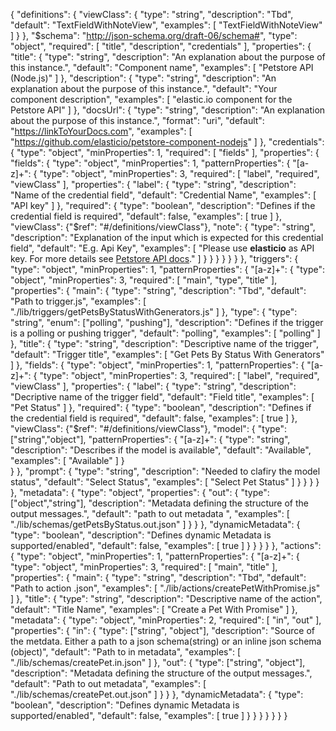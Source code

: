 {
  "definitions": {
    "viewClass": {
      "type": "string",
      "description": "Tbd",
      "default": "TextFieldWithNoteView",
      "examples": [
        "TextFieldWithNoteView"
      ]
    }
  },
  "$schema": "http://json-schema.org/draft-06/schema#",
  "type": "object",
  "required": [
    "title",
    "description",
    "credentials"
  ],
  "properties": {
    "title": {
      "type": "string",
      "description": "An explanation about the purpose of this instance.",
      "default": "Component name",
      "examples": [
        "Petstore API (Node.js)"
      ]
    },
    "description": {
      "type": "string",
      "description": "An explanation about the purpose of this instance.",
      "default": "Your component description",
      "examples": [
        "elastic.io component for the Petstore API"
      ]
    },
    "docsUrl": {
      "type": "string",
      "description": "An explanation about the purpose of this instance.",
      "format": "uri",
      "default": "https://linkToYourDocs.com",
      "examples": [
        "https://github.com/elasticio/petstore-component-nodejs"
      ]
    },
    "credentials": {
      "type": "object",
      "minProperties": 1,
      "required": [
        "fields"
      ],
      "properties": {
        "fields": {
          "type": "object",
          "minProperties": 1,
          "patternProperties": {
            "[a-z]+": {
              "type": "object",
              "minProperties": 3,
              "required": [
                "label",
                "required",
                "viewClass"
              ],
              "properties": {
                "label": {
                  "type": "string",
                  "description": "Name of the credential field",
                  "default": "Credential Name",
                  "examples": [
                    "API key"
                  ]
                },
                "required": {
                  "type": "boolean",
                  "description": "Defines if the credential field is required",
                  "default": false,
                  "examples": [
                    true
                  ]
                },
                "viewClass": {"$ref": "#/definitions/viewClass"},
                "note": {
                  "type": "string",
                  "description": "Explanation of the input which is expected for this credential field",
                  "default": "E.g. Api Key",
                  "examples": [
                    "Please use <strong>elasticio</strong> as API key. For more details see <a href='https://petstore.elastic.io/docs/'>Petstore API docs</a>."
                  ]
                }
              }
            }
          }
        }
      }
    },
    "triggers": {
      "type": "object",
      "minProperties": 1,
      "patternProperties": {
        "[a-z]+": {
          "type": "object",
          "minProperties": 3,
          "required": [
            "main",
            "type",
            "title"
          ],
          "properties": {
            "main": {
              "type": "string",
              "description": "Tbd",
              "default": "Path to trigger.js",
              "examples": [
                "./lib/triggers/getPetsByStatusWithGenerators.js"
              ]
            },
            "type": {
              "type": "string",
              "enum": ["polling", "pushing"],
              "description": "Defines if the trigger is a polling or pushing trigger",
              "default": "polling",
              "examples": [
                "polling"
              ]
            },
            "title": {
              "type": "string",
              "description": "Descriptive name of the trigger",
              "default": "Trigger title",
              "examples": [
                "Get Pets By Status With Generators"
              ]
            },
            "fields": {
              "type": "object",
              "minProperties": 1,
              "patternProperties": {
                "[a-z]+": {
                  "type": "object",
                  "minProperties": 3,
                  "required": [
                    "label",
                    "required",
                    "viewClass"
                  ],
                  "properties": {
                    "label": {
                      "type": "string",
                      "description": "Decriptive name of the trigger field",
                      "default": "Field title",
                      "examples": [
                        "Pet Status"
                      ]
                    },
                    "required": {
                      "type": "boolean",
                      "description": "Defines if the credential field is required",
                      "default": false,
                      "examples": [
                        true
                      ]
                    },
                    "viewClass": {"$ref": "#/definitions/viewClass"},
                    "model": {
                      "type": ["string","object"],
                      "patternProperties": {
                        "[a-z]+": {
                          "type": "string",
                          "description": "Describes if the model is available",
                          "default": "Available",
                          "examples": [
                            "Available"
                          ]
                        }                
                      }
                    },
                    "prompt": {
                      "type": "string",
                      "description": "Needed to clafiry the model status",
                      "default": "Select Status",
                      "examples": [
                        "Select Pet Status"
                      ]
                    }
                  }
                }
              }
            },
            "metadata": {
              "type": "object",
              "properties": {
                "out": {
                  "type": ["object","string"],
                  "description": "Metadata defining the structure of the output messages.",
                  "default": "path to out metadata ",
                  "examples": [
                    "./lib/schemas/getPetsByStatus.out.json"
                  ]
                }
              }
            },
            "dynamicMetadata": {
              "type": "boolean",
              "description": "Defines dynamic Metadata is supported/enabled",
              "default": false,
              "examples": [
                true
              ]
            }
          }
        }
      }
    },
    "actions": {
      "type": "object",
      "minProperties": 1,
      "patternProperties": {
        "[a-z]+": {
          "type": "object",
          "minProperties": 3,
          "required": [
            "main",
            "title"
          ],
          "properties": {
            "main": {
              "type": "string",
              "description": "Tbd",
              "default": "Path to action .json",
              "examples": [
                "./lib/actions/createPetWithPromise.js"
              ]
            },
            "title": {
              "type": "string",
              "description": "Descriptive name of the action",
              "default": "Title Name",
              "examples": [
                "Create a Pet With Promise"
              ]
            },
            "metadata": {
              "type": "object",
              "minProperties": 2,
              "required": [
                "in",
                "out"
              ],
              "properties": {
                "in": {
                  "type": ["string", "object"],
                  "description": "Source of the metdata. Either a path to a json schema(string) or an inline json schema (object)",
                  "default": "Path to in metadata",
                  "examples": [
                    "./lib/schemas/createPet.in.json"
                  ]
                },
                "out": {
                  "type": ["string", "object"],
                  "description": "Metadata defining the structure of the output messages.",
                  "default": "Path to out metadata",
                  "examples": [
                    "./lib/schemas/createPet.out.json"
                  ]
                }
              }
            },
            "dynamicMetadata": {
              "type": "boolean",
              "description": "Defines dynamic Metadata is supported/enabled",
              "default": false,
              "examples": [
                true
              ]
            }
          }
        }
      }
    }
  }
}
